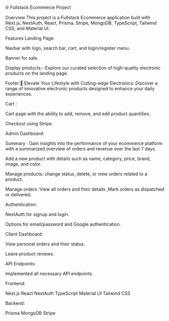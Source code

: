 🌐 Fullstack Ecommerce Project

Overview
This project is a Fullstack Ecommerce application built with Next.js, NextAuth, React, Prisma, Stripe, MongoDB, TypeScript, Tailwind CSS, and Material UI.

Features
Landing Page:

Navbar with logo, search bar, cart, and login/register menu.


Banner for sale.

Display products:- Explore our curated selection of high-quality electronic products on the landing page.


Footer:🔌 Elevate Your Lifestyle with Cutting-edge Electronics: Discover a range of innovative electronic products designed to enhance your daily experiences.


Cart :


Cart page with the ability to add, remove, and edit product quantities.

Checkout using Stripe.

Admin Dashboard:

Summary :  Gain insights into the performance of your ecommerce platform with a summarized overview of orders and revenue over the last 7 days.

Add a new product with details such as name, category, price, brand, image, and color.

Manage products: change status, delete, or view orders related to a product.

Manage orders :View all orders and their details ,Mark orders as dispatched or delivered.

Authentication:

NextAuth for signup and login.

Options for email/password and Google authentication.

Client Dashboard:

View personal orders and their status.

Leave product reviews.

API Endpoints:

Implemented all necessary API endpoints.

Frontend:

Next.js
React
NextAuth
TypeScript
Material UI
Tailwind CSS

Backend:

Prisma
MongoDB
Stripe

